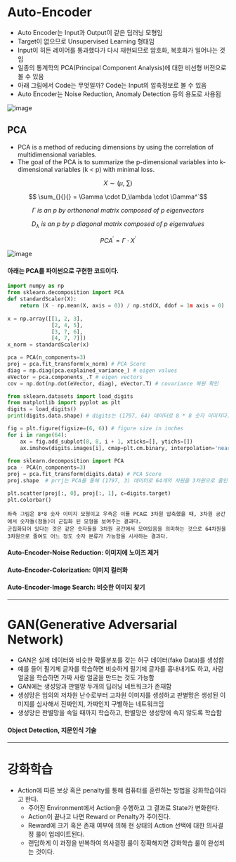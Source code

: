 # Auto-Encoder

- Auto Encoder는 Input과 Output이 같은 딥러닝 모형임
- Target이 없으므로 Unsupervised Learning 형태임
- Input이 히든 레이어를 통과했다가 다시 재현되므로 암호화, 복호화가 일어나는 것임
- 일종의 통계학의 PCA(Principal Component Analysis)에 대한 비선형 버전으로 볼 수 있음
- 아래 그림에서 Code는 무엇일까? Code는 Input의 압축정보로 볼 수 있음
- Auto Encoder는 Noise Reduction, Anomaly Detection 등의 용도로 사용됨

![image](https://github.com/UGeunJi/K-ICT_Analysis-Infra-Application_AI/assets/84713532/96c412af-12b2-4f93-8993-4907d0ba5709)

## PCA

- PCA is a method of reducing dimensions by using the correlation of multidimensional variables.
- The goal of the PCA is to summarize the p-dimensional variables into k-dimensional variables (k < p) with minimal loss.

$$X \sim ( \mu, ~ \sum_{}{}{})$$

$$ \sum_{}{}{} = \Gamma \cdot D_\lambda \cdot \Gamma^`$$

$$ \Gamma ~ is ~ an ~ p ~ by ~ orthononal ~ matrix ~ composed ~ of ~ p ~ eigenvectors$$

$$ D_\lambda ~ is ~ an ~ p ~ by ~ p ~ diagonal ~ matrix ~ composed ~ of ~ p ~ eigenvalues$$

$$ PCA^\prime = \Gamma \cdot X^\prime$$

![image](https://github.com/UGeunJi/K-ICT_Analysis-Infra-Application_AI/assets/84713532/d3f5661f-9d98-44f2-83ee-f17771686315)

#### 아래는 PCA를 파이썬으로 구현한 코드이다.

```py
import numpy as np
from sklearn.decomposition import PCA
def standardScaler(X):
    return (X - np.mean(X, axis = 0)) / np.std(X, ddof = 1m axis = 0)
    
x = np.array([[1, 2, 3],
              [2, 4, 5],
              [3, 7, 6],
              [4, 7, 7]])
x_norm = standardScaler(x)

pca = PCA(n_components=3)
proj = pca.fit_transform(x_norm) # PCA Score
diag = np.diag(pca.explained_variance_) # eigen values
eVector = pca.components_.T # eigen vectors
cov = np.dot(np.dot(eVector, diag), eVector.T) # covariance 복원 확인
```

```py
from sklearn.datasets import load_digits
from matplotlib import pyplot as plt
digits = load_digits()
print(digits.data.shape) # digits는 (1797, 64) 데이터로 8 * 8 숫자 이미지다.

fig = plt.figure(figsize=(6, 6)) # figure size in inches
for i in range(64):
    ax = fig.add_subplot(8, 8, i + 1, xticks=[], ytichs=[])
    ax.imshow(digits.images[i], cmap=plt.cm.binary, interpolation='nearest')
    
from sklearn.decomposition import PCA
pca - PCA(n_components=3)
proj = pca.fit_transform(digits.data) # PCA Score
proj.shape  # prrj는 PCA를 통해 (1797, 3) 데이터로 64개의 차원을 3차원으로 줄인 데이터다.

plt.scatter(proj[:, 0], proj[:, 1], c=digits.target)
plt.colorbar()
```

```
좌측 그림은 8*8 숫자 이미지 모형이고 우측은 이를 PCA로 3차원 압축했을 때, 3차원 공간에서 숫자들(점들)이 군집화 된 모형을 보여주는 결과다.
군집화되어 있다는 것은 같은 숫자들을 3차원 공간에서 모여있음을 의미하는 것으로 64차원을 3차원으로 줄여도 어느 정도 숫자 분류가 가능함을 시사하는 결과다.
```

#### Auto-Encoder-Noise Reduction: 이미지에 노이즈 제거
#### Auto-Encoder-Colorization: 이미지 컬러화
#### Auto-Encoder-Image Search: 비슷한 이미지 찾기

---

# GAN(Generative Adversarial Network)

- GAN은 실제 데이터와 비슷한 확률분포를 갖는 허구 데이터(fake Data)를 생성함
- 예를 들어 필기체 글자를 학습하면 비슷하게 필기체 글자를 흉내내기도 하고, 사람 얼굴을 학습하면 가짜 사람 얼굴을 만드는 것도 가능함
- GAN에는 생성망과 판별망 두개의 딥러닝 네트워크가 존재함
- 생성망은 임의의 저차원 난수로부터 고차원 이미지를 생성하고 판별망은 생성된 이미지를 심사해서 진짜인지, 가짜인지 구별하는 네트워크임
- 생성망은 판별망을 속일 때까지 학습하고, 판별망은 생성망에 속지 않도록 학습함

#### Object Detection, 지문인식 기술

---

# 강화학습

- Action에 따른 보상 혹은 penalty를 통해 컴퓨터를 훈련하는 방법을 강화학습이라고 한다.
  - 주어진 Environment에서 Action을 수행하고 그 결과로 State가 변화한다.
  - Action이 끝나고 나면 Reward or Penalty가 주어진다.
  - Reward에 크기 혹은 존재 여부에 의해 현 상태의 Action 선택에 대한 의사결정 룰이 업데이트된다.
  - 랜덤하게 이 과정을 반복하여 의사결정 룰이 정확해지면 강화학습 룰이 완성되는 것이다.
